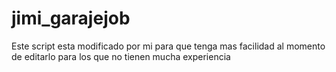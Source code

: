 # jimi_garajejob
Este script esta modificado por mi para que tenga mas facilidad al momento de editarlo para los que no tienen mucha experiencia
